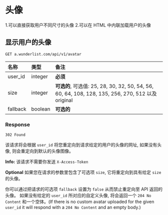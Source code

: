 # 头像

1.可以直接获取用户不同尺寸的头像 2.可以在 HTML 中内联加载用户的头像

## 显示用户的头像

```
GET a.wunderlist.com/api/v1/avatar
```

名称       | 类型      | 备注
:------- | :------ | :---------------------------------------------------------------------------------------------
user_id  | integer | **必须**
size     | integer | **可选的**, 可选值: 25, 28, 30, 32, 50, 54, 56, 60, 64, 108, 128, 135, 256, 270, 512 以及 original
fallback | boolean | **可选的**

### Response

```
302 Found
```

该请求将会根据 `user_id` 将您重定向到请求给定的用户的头像的网址, 如果没有头像, 则会重定向到默认的头像图像。

**Info:** 该请求不需要你发送 `X-Access-Token`

**Optional**
如果您在请求的参数里包含了可选项 `size`,  它将重定向到具有给定 `size` 的头像。

你可以通过把请求的可选项 `fallback` 设置为 `false` 从而禁止重定向至 API 返回的头像。 如果没有给定的 `user_id` 所对应的自定义头像, 将会返回一个 `204 No Content` 和一个空体。(If there is no custom avatar uploaded for the given `user_id` it will respond with a `204 No Content` and an empty body.)
